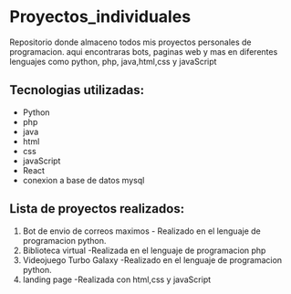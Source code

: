 # Proyectos_individuales
Repositorio donde almaceno todos mis proyectos personales de programacion. aqui encontraras bots, paginas web y mas en diferentes lenguajes como python, php, java,html,css y javaScript
## Tecnologias utilizadas:
- Python
- php
- java
- html
- css
- javaScript
- React
- conexion a base de datos mysql
## Lista de proyectos realizados:
1. Bot de envio de correos maximos - Realizado en el lenguaje de programacion python.
2. Biblioteca virtual -Realizada en el lenguaje de programacion php
3. Videojuego Turbo Galaxy -Realizado en el lenguaje de programacion python.
4. landing page -Realizada con html,css y javaScript
